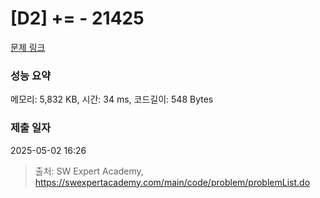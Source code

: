 # [D2] += - 21425 

[문제 링크](https://swexpertacademy.com/main/code/problem/problemDetail.do?contestProbId=AZD8K_UayDoDFAVs) 

### 성능 요약

메모리: 5,832 KB, 시간: 34 ms, 코드길이: 548 Bytes

### 제출 일자

2025-05-02 16:26



> 출처: SW Expert Academy, https://swexpertacademy.com/main/code/problem/problemList.do